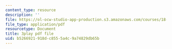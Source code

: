 ```yaml
---
content_type: resource
description: ''
file: https://ol-ocw-studio-app-production.s3.amazonaws.com/courses/18-01-single-variable-calculus-fall-2006/b5266921918dc8555a4c9a74829db65b_zUEuKrxgHws.pdf
file_type: application/pdf
resourcetype: Document
title: 3play pdf file
uid: b5266921-918d-c855-5a4c-9a74829db65b
---
```

